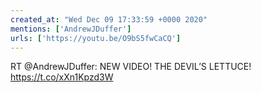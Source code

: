 ```yaml
---
created_at: "Wed Dec 09 17:33:59 +0000 2020"
mentions: ['AndrewJDuffer']
urls: ['https://youtu.be/O9bS5fwCaCQ']
---
```


RT @AndrewJDuffer: NEW VIDEO! THE DEVIL’S LETTUCE! https://t.co/xXn1Kpzd3W